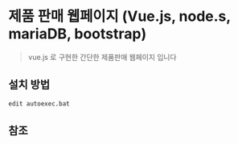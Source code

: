 # 제품 판매 웹페이지 (Vue.js, node.s, mariaDB, bootstrap)
> vue.js 로 구현한 간단한 제품판매 웹페이지 입니다


## 설치 방법

```sh
edit autoexec.bat
```




## 참조
[개발자의 품격 유튜브]: https://www.youtube.com/watch?v=J2lLkpc79n0&list=PLqbWuGdVBJd1TzOA-ozYSlYRQio1F5t02
